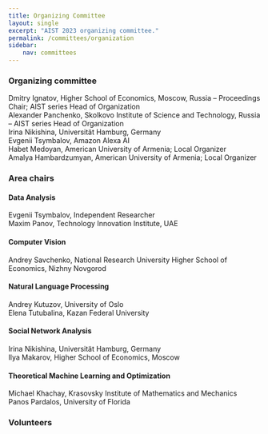 ```yaml
---
title: Organizing Committee
layout: single
excerpt: "AIST 2023 organizing committee."
permalink: /committees/organization
sidebar: 
    nav: committees 
---
```


<h3>Organizing committee</h3>
Dmitry Ignatov, Higher School of Economics, Moscow, Russia &ndash; Proceedings Chair; AIST series Head of Organization<br/>
Alexander Panchenko, Skolkovo Institute of Science and Technology, Russia &ndash; AIST series Head of Organization<br/>
Irina Nikishina, Universität Hamburg, Germany<br/>
Evgenii Tsymbalov, Amazon Alexa AI<br/>
Habet Medoyan, American University of Armenia; Local Organizer<br/>
Amalya Hambardzumyan, American University of Armenia; Local Organizer

<h3>Area chairs</h3>

<h4>Data Analysis</h4>
Evgenii Tsymbalov, Independent Researcher<br/>
Maxim Panov, Technology Innovation Institute, UAE

<h4>Computer Vision</h4>
Andrey Savchenko, National Research University Higher School of Economics, Nizhny Novgorod

<h4>Natural Language Processing</h4>
Andrey Kutuzov, University of Oslo<br/>
Elena Tutubalina, Kazan Federal University

<h4>Social Network Analysis</h4>
Irina Nikishina, Universität Hamburg, Germany<br/>
Ilya Makarov, Higher School of Economics, Moscow

<h4>Theoretical Machine Learning and Optimization</h4>
Michael Khachay, Krasovsky Institute of Mathematics and Mechanics<br/>
Panos Pardalos, University of Florida

<h3>Volunteers</h3>
